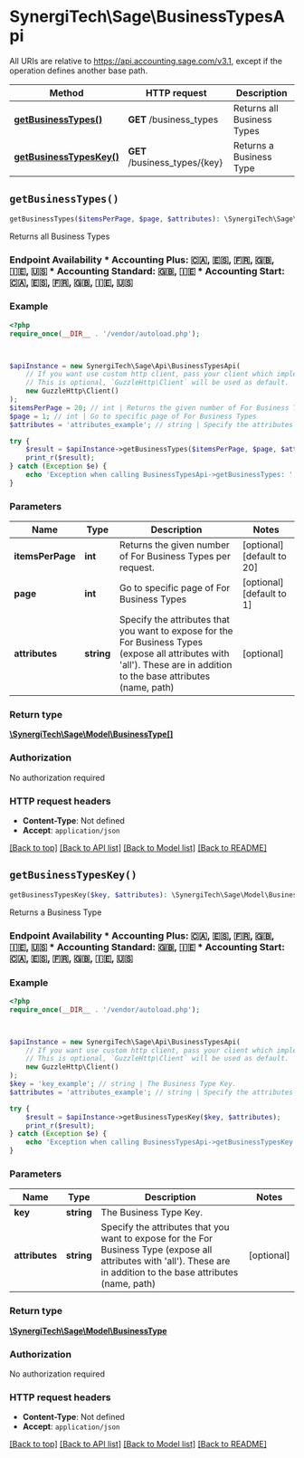 # SynergiTech\Sage\BusinessTypesApi

All URIs are relative to https://api.accounting.sage.com/v3.1, except if the operation defines another base path.

| Method | HTTP request | Description |
| ------------- | ------------- | ------------- |
| [**getBusinessTypes()**](BusinessTypesApi.md#getBusinessTypes) | **GET** /business_types | Returns all Business Types |
| [**getBusinessTypesKey()**](BusinessTypesApi.md#getBusinessTypesKey) | **GET** /business_types/{key} | Returns a Business Type |


## `getBusinessTypes()`

```php
getBusinessTypes($itemsPerPage, $page, $attributes): \SynergiTech\Sage\Model\BusinessType[]
```

Returns all Business Types

### Endpoint Availability  * Accounting Plus: 🇨🇦, 🇪🇸, 🇫🇷, 🇬🇧, 🇮🇪, 🇺🇸 * Accounting Standard: 🇬🇧, 🇮🇪 * Accounting Start: 🇨🇦, 🇪🇸, 🇫🇷, 🇬🇧, 🇮🇪, 🇺🇸

### Example

```php
<?php
require_once(__DIR__ . '/vendor/autoload.php');



$apiInstance = new SynergiTech\Sage\Api\BusinessTypesApi(
    // If you want use custom http client, pass your client which implements `GuzzleHttp\ClientInterface`.
    // This is optional, `GuzzleHttp\Client` will be used as default.
    new GuzzleHttp\Client()
);
$itemsPerPage = 20; // int | Returns the given number of For Business Types per request.
$page = 1; // int | Go to specific page of For Business Types
$attributes = 'attributes_example'; // string | Specify the attributes that you want to expose for the For Business Types (expose all attributes with 'all'). These are in addition to the base attributes (name, path)

try {
    $result = $apiInstance->getBusinessTypes($itemsPerPage, $page, $attributes);
    print_r($result);
} catch (Exception $e) {
    echo 'Exception when calling BusinessTypesApi->getBusinessTypes: ', $e->getMessage(), PHP_EOL;
}
```

### Parameters

| Name | Type | Description  | Notes |
| ------------- | ------------- | ------------- | ------------- |
| **itemsPerPage** | **int**| Returns the given number of For Business Types per request. | [optional] [default to 20] |
| **page** | **int**| Go to specific page of For Business Types | [optional] [default to 1] |
| **attributes** | **string**| Specify the attributes that you want to expose for the For Business Types (expose all attributes with &#39;all&#39;). These are in addition to the base attributes (name, path) | [optional] |

### Return type

[**\SynergiTech\Sage\Model\BusinessType[]**](../Model/BusinessType.md)

### Authorization

No authorization required

### HTTP request headers

- **Content-Type**: Not defined
- **Accept**: `application/json`

[[Back to top]](#) [[Back to API list]](../../README.md#endpoints)
[[Back to Model list]](../../README.md#models)
[[Back to README]](../../README.md)

## `getBusinessTypesKey()`

```php
getBusinessTypesKey($key, $attributes): \SynergiTech\Sage\Model\BusinessType
```

Returns a Business Type

### Endpoint Availability  * Accounting Plus: 🇨🇦, 🇪🇸, 🇫🇷, 🇬🇧, 🇮🇪, 🇺🇸 * Accounting Standard: 🇬🇧, 🇮🇪 * Accounting Start: 🇨🇦, 🇪🇸, 🇫🇷, 🇬🇧, 🇮🇪, 🇺🇸

### Example

```php
<?php
require_once(__DIR__ . '/vendor/autoload.php');



$apiInstance = new SynergiTech\Sage\Api\BusinessTypesApi(
    // If you want use custom http client, pass your client which implements `GuzzleHttp\ClientInterface`.
    // This is optional, `GuzzleHttp\Client` will be used as default.
    new GuzzleHttp\Client()
);
$key = 'key_example'; // string | The Business Type Key.
$attributes = 'attributes_example'; // string | Specify the attributes that you want to expose for the For Business Type (expose all attributes with 'all'). These are in addition to the base attributes (name, path)

try {
    $result = $apiInstance->getBusinessTypesKey($key, $attributes);
    print_r($result);
} catch (Exception $e) {
    echo 'Exception when calling BusinessTypesApi->getBusinessTypesKey: ', $e->getMessage(), PHP_EOL;
}
```

### Parameters

| Name | Type | Description  | Notes |
| ------------- | ------------- | ------------- | ------------- |
| **key** | **string**| The Business Type Key. | |
| **attributes** | **string**| Specify the attributes that you want to expose for the For Business Type (expose all attributes with &#39;all&#39;). These are in addition to the base attributes (name, path) | [optional] |

### Return type

[**\SynergiTech\Sage\Model\BusinessType**](../Model/BusinessType.md)

### Authorization

No authorization required

### HTTP request headers

- **Content-Type**: Not defined
- **Accept**: `application/json`

[[Back to top]](#) [[Back to API list]](../../README.md#endpoints)
[[Back to Model list]](../../README.md#models)
[[Back to README]](../../README.md)
